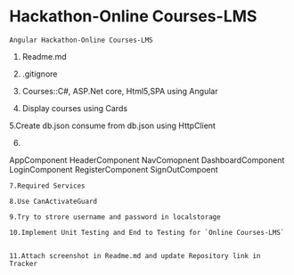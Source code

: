 # Hackathon-Online Courses-LMS

`Angular Hackathon-Online Courses-LMS`


1. Readme.md

2. .gitignore

3. Courses::C#, ASP.Net core, Html5,SPA using Angular

4. Display courses using Cards

5.Create db.json
  consume from db.json using HttpClient

6. ```
  AppComponent
  HeaderComponent
  NavComopnent
  DashboardComponent
  LoginComponent
  RegisterComponent
  SignOutCompoent
  ```
7.Required Services

8.Use CanActivateGuard

9.Try to strore username and password in localstorage

10.Implement Unit Testing and End to Testing for `Online Courses-LMS`

  
11.Attach screenshot in Readme.md and update Repository link in Tracker
   


